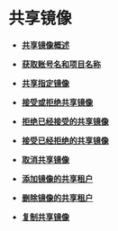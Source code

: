 # 共享镜像<a name="ims_01_0304"></a>

-   **[共享镜像概述](共享镜像概述.md)**  

-   **[获取账号名和项目名称](获取账号名和项目名称.md)**  

-   **[共享指定镜像](共享指定镜像.md)**  

-   **[接受或拒绝共享镜像](接受或拒绝共享镜像.md)**  

-   **[拒绝已经接受的共享镜像](拒绝已经接受的共享镜像.md)**  

-   **[接受已经拒绝的共享镜像](接受已经拒绝的共享镜像.md)**  

-   **[取消共享镜像](取消共享镜像.md)**  

-   **[添加镜像的共享租户](添加镜像的共享租户.md)**  

-   **[删除镜像的共享租户](删除镜像的共享租户.md)**  

-   **[复制共享镜像](复制共享镜像.md)**  


